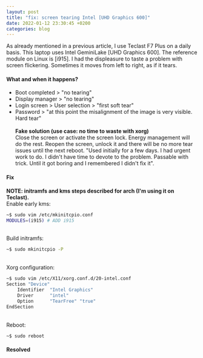 ```yaml
---
layout: post
title: "fix: screen tearing Intel [UHD Graphics 600]"
date: 2022-01-12 23:30:45 +0200
categories: blog
---
```

As already mentioned in a previous article, I use Teclast F7 Plus on a daily basis. This laptop uses Intel GeminiLake [UHD Graphics 600]. The reference module on Linux is [i915]. I had the displeasure to taste a problem with screen flickering. Sometimes it moves from left to right, as if it tears.
#### What and when it happens?
- Boot completed > "no tearing"
- Display manager > "no tearing"
- Login screen > User selection > "first soft tear"
- Password > "at this point the misalignment of the image is very visible. Hard tear"\
\
**Fake solution (use case: no time to waste with xorg)**\
Close the screen or activate the screen lock. Energy management will do the rest. Reopen the screen, unlock it and there will be no more tear issues until the next reboot. "Used initially for a few days. I had urgent work to do. I didn't have time to devote to the problem. Passable with trick. Until it got boring and I remembered I didn't fix it". 
#### Fix
**NOTE: initramfs and kms steps described for arch (I'm using it on Teclast).**
\
Enable early kms:
```bash
~$ sudo vim /etc/mkinitcpio.conf
MODULES=(i915) # ADD i915
```
\
Build initramfs:
```bash
~$ sudo mkinitcpio -P
```
\
Xorg configuration:
```bash
~$ sudo vim /etc/X11/xorg.conf.d/20-intel.conf
Section "Device"
	Identifier  "Intel Graphics"
	Driver      "intel"
	Option      "TearFree" "true"
EndSection
```
\
Reboot:
```bash
~$ sudo reboot
```
#### Resolved

